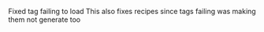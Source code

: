 Fixed tag failing to load
This also fixes recipes since tags failing was making them not generate too